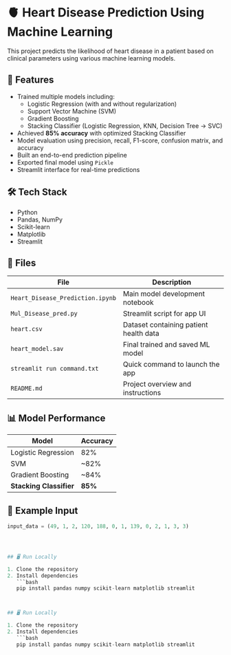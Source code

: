 # 🫀 Heart Disease Prediction Using Machine Learning

This project predicts the likelihood of heart disease in a patient based on clinical parameters using various machine learning models.

## 🚀 Features

- Trained multiple models including:
  - Logistic Regression (with and without regularization)
  - Support Vector Machine (SVM)
  - Gradient Boosting
  - Stacking Classifier (Logistic Regression, KNN, Decision Tree → SVC)
- Achieved **85% accuracy** with optimized Stacking Classifier
- Model evaluation using precision, recall, F1-score, confusion matrix, and accuracy
- Built an end-to-end prediction pipeline
- Exported final model using `Pickle`
- Streamlit interface for real-time predictions

## 🛠️ Tech Stack

- Python
- Pandas, NumPy
- Scikit-learn
- Matplotlib
- Streamlit

## 📁 Files

| File                        | Description                              |
|-----------------------------|------------------------------------------|
| `Heart_Disease_Prediction.ipynb` | Main model development notebook       |
| `Mul_Disease_pred.py`       | Streamlit script for app UI             |
| `heart.csv`                 | Dataset containing patient health data  |
| `heart_model.sav`           | Final trained and saved ML model        |
| `streamlit run command.txt` | Quick command to launch the app         |
| `README.md`                 | Project overview and instructions       |

## 📊 Model Performance

| Model                      | Accuracy |
|---------------------------|----------|
| Logistic Regression        | 82%      |
| SVM                        | ~82%     |
| Gradient Boosting          | ~84%     |
| **Stacking Classifier**    | **85%**  |

## 🧪 Example Input

```python
input_data = (49, 1, 2, 120, 188, 0, 1, 139, 0, 2, 1, 3, 3)




## 🖥️ Run Locally

1. Clone the repository
2. Install dependencies
   ```bash
   pip install pandas numpy scikit-learn matplotlib streamlit



## 🖥️ Run Locally

1. Clone the repository
2. Install dependencies
   ```bash
   pip install pandas numpy scikit-learn matplotlib streamlit
